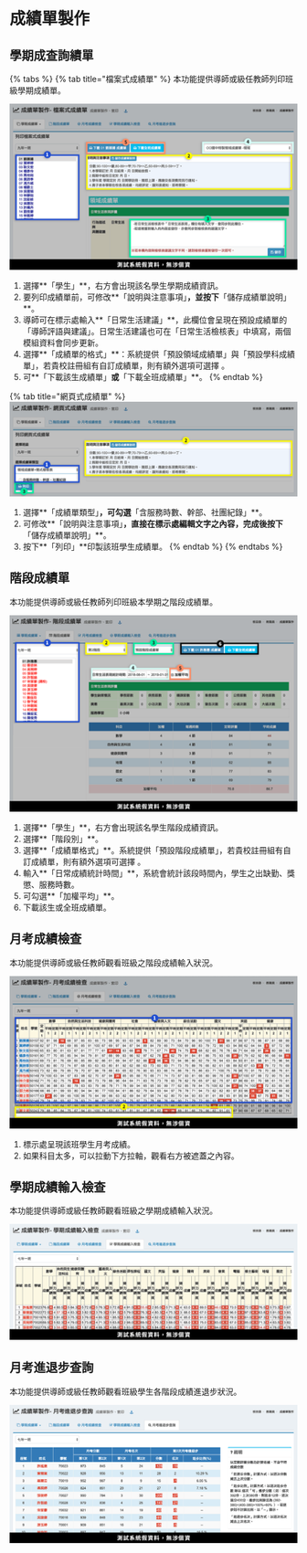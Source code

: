 # 成績單製作

## 學期成查詢績單

{% tabs %}
{% tab title="檔案式成績單" %}
本功能提供導師或級任教師列印班級學期成績單。

![](../.gitbook/assets/report-card-tutor1.png)

1. 選擇**「學生」**，右方會出現該名學生學期成績資訊。
2. 要列印成績單前，可修改**「說明與注意事項」**，並按下**「儲存成績單說明」**。
3. 導師可在標示處輸入**「日常生活建議」**，此欄位會呈現在預設成績單的「導師評語與建議」。日常生活建議也可在「日常生活檢核表」中填寫，兩個模組資料會同步更新。
4. 選擇**「成績單的格式」**：系統提供「預設領域成績單」與「預設學科成績單」，若貴校註冊組有自訂成績單，則有額外選項可選擇 。
5. 可**「下載該生成績單」**或**「下載全班成績單」**。
{% endtab %}

{% tab title="網頁式成績單" %}
![](../.gitbook/assets/report-card-tutor1-1.png)

1. 選擇**「成績單類型」**，可勾選**「含服務時數、幹部、社團紀錄」**。
2. 可修改**「說明與注意事項」**，直接在標示處編輯文字之內容，完成後按下**「儲存成績單說明」**。
3. 按下**「列印」**印製該班學生成績單。
{% endtab %}
{% endtabs %}

## 階段成績單

本功能提供導師或級任教師列印班級本學期之階段成績單。

![](../.gitbook/assets/report-card-tutor2%20%281%29.png)

1. 選擇**「學生」**，右方會出現該名學生階段成績資訊。
2. 選擇**「階段別」**。
3. 選擇**「成績單格式」**。系統提供「預設階段成績單」，若貴校註冊組有自訂成績單，則有額外選項可選擇 。
4. 輸入**「日常成績統計時間」**，系統會統計該段時間內，學生之出缺勤、獎懲、服務時數。
5. 可勾選**「加權平均」**。
6. 下載該生或全班成績單。

## 月考成績檢查

本功能提供導師或級任教師觀看班級之階段成績輸入狀況。

![](../.gitbook/assets/report-card-tutor3%20%281%29.png)

1. 標示處呈現該班學生月考成績。
2. 如果科目太多，可以拉動下方拉軸，觀看右方被遮蓋之內容。

## 學期成績輸入檢查

本功能提供導師或級任教師觀看班級之學期成績輸入狀況。

![](../.gitbook/assets/report-card-tutor4%20%281%29.png)

## 月考進退步查詢

本功能提供導師或級任教師觀看班級學生各階段成績進退步狀況。

![](../.gitbook/assets/report-card-tutor5%20%281%29.png)

